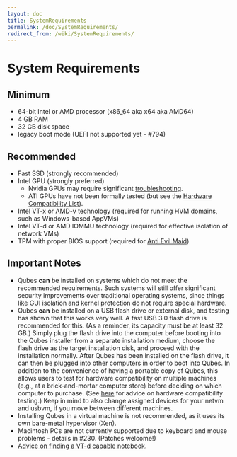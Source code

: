 ```yaml
---
layout: doc
title: SystemRequirements
permalink: /doc/SystemRequirements/
redirect_from: /wiki/SystemRequirements/
---
```


System Requirements
===================

Minimum
-------

-   64-bit Intel or AMD processor (x86\_64 aka x64 aka AMD64)
-   4 GB RAM
-   32 GB disk space
-   legacy boot mode (UEFI not supported yet - \#794)

Recommended
-----------

-   Fast SSD (strongly recommended)
-   Intel GPU (strongly preferred)
    -   Nvidia GPUs may require significant [troubleshooting](/doc/InstallNvidiaDriver).
    -   ATI GPUs have not been formally tested (but see the [Hardware Compatibility List](/doc/HCL)).
-   Intel VT-x or AMD-v technology (required for running HVM domains, such as Windows-based AppVMs)
-   Intel VT-d or AMD IOMMU technology (required for effective isolation of network VMs)
-   TPM with proper BIOS support (required for [Anti Evil Maid](http://theinvisiblethings.blogspot.com/2011/09/anti-evil-maid.html))

Important Notes
---------------

-   Qubes **can** be installed on systems which do not meet the recommended requirements. Such systems will still offer significant security improvements over traditional operating systems, since things like GUI isolation and kernel protection do not require special hardware.
-   Qubes **can** be installed on a USB flash drive or external disk, and testing has shown that this works very well. A fast USB 3.0 flash drive is recommended for this. (As a reminder, its capacity must be at least 32 GB.) Simply plug the flash drive into the computer before booting into the Qubes installer from a separate installation medium, choose the flash drive as the target installation disk, and proceed with the installation normally. After Qubes has been installed on the flash drive, it can then be plugged into other computers in order to boot into Qubes. In addition to the convenience of having a portable copy of Qubes, this allows users to test for hardware compatibility on multiple machines (e.g., at a brick-and-mortar computer store) before deciding on which computer to purchase. (See [here](/doc/HCL#GeneratingandSubmittingNewReports) for advice on hardware compatibility testing.) Keep in mind to also change assigned devices for your netvm and usbvm, if you move between different machines.
-   Installing Qubes in a virtual machine is not recommended, as it uses its own bare-metal hypervisor (Xen).
-   Macintosh PCs are not currently supported due to keyboard and mouse problems - details in \#230. (Patches welcome!)
-   [Advice on finding a VT-d capable notebook](https://groups.google.com/d/msg/qubes-users/Sz0Nuhi4N0o/ZtpJdoc0OY8J).

